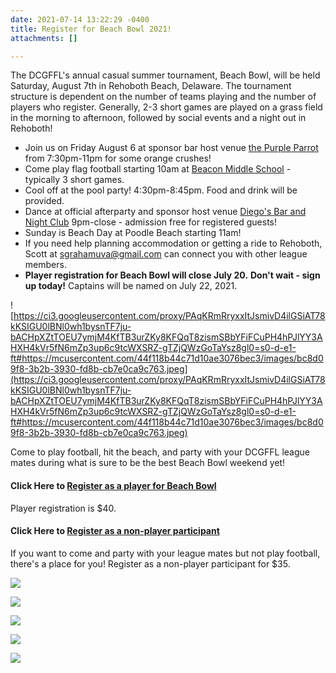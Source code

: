 ```yaml
---
date: 2021-07-14 13:22:29 -0400
title: Register for Beach Bowl 2021!
attachments: []

---
```

The DCGFFL's annual casual summer tournament, Beach Bowl, will be held Saturday, August 7th in Rehoboth Beach, Delaware.  The tournament structure is dependent on the number of teams playing and the number of players who register.  Generally, 2-3 short games are played on a grass field in the morning to afternoon, followed by social events and a night out in Rehoboth!

* Join us on Friday August 6 at sponsor bar host venue [the Purple Parrot](https://dcgffl.us16.list-manage.com/track/click?u=44f118b44c71d10ae3076bec3&id=2e18563c15&e=c3641de19c) from 7:30pm-11pm for some orange crushes!
* Come play flag football starting 10am at [Beacon Middle School](https://dcgffl.us16.list-manage.com/track/click?u=44f118b44c71d10ae3076bec3&id=c2d1bb79ea&e=c3641de19c) - typically 3 short games.
* Cool off at the pool party! 4:30pm-8:45pm. Food and drink will be provided.
* Dance at official afterparty and sponsor host venue [Diego's Bar and Night Club](https://dcgffl.us16.list-manage.com/track/click?u=44f118b44c71d10ae3076bec3&id=1da5024fc4&e=c3641de19c) 9pm-close - admission free for registered guests!
* Sunday is Beach Day at Poodle Beach starting 11am!
* If you need help planning accommodation or getting a ride to Rehoboth, Scott at [sgrahamuva@gmail.com](mailto:sgrahamuva@gmail.com?subject=Beach%20Bowl%20Plans&body=Hello%2C%20the%20DCGFFL%20referred%20me%20to%20ask%20if%20you%20could%20connect%20me%20to%20other%20league%20members%20for%20help%20planning%20my%20accommodation%20%2F%20travel%20to%20Rehoboth!%0A%0AMy%20name%3A%20%0A%0ADetails%3A%20) can connect you with other league members.
* **Player registration for Beach Bowl will close July 20.** **Don't wait - sign up today!** Captains will be named on July 22, 2021.

![https://ci3.googleusercontent.com/proxy/PAqKRmRryxxItJsmivD4ilGSiAT78kKSIGU0lBNl0wh1bysnTF7ju-bACHpXZtTOEU7ymjM4KfTB3urZKy8KFQqT8zismSBbYFiFCuPH4hPJlYY3AHXH4kVr5fN6mZp3up6c9tcWXSRZ-gTZjQWzGoTaYsz8gl0=s0-d-e1-ft#https://mcusercontent.com/44f118b44c71d10ae3076bec3/images/bc8d09f8-3b2b-3930-fd8b-cb7e0ca9c763.jpeg](https://ci3.googleusercontent.com/proxy/PAqKRmRryxxItJsmivD4ilGSiAT78kKSIGU0lBNl0wh1bysnTF7ju-bACHpXZtTOEU7ymjM4KfTB3urZKy8KFQqT8zismSBbYFiFCuPH4hPJlYY3AHXH4kVr5fN6mZp3up6c9tcWXSRZ-gTZjQWzGoTaYsz8gl0=s0-d-e1-ft#https://mcusercontent.com/44f118b44c71d10ae3076bec3/images/bc8d09f8-3b2b-3930-fd8b-cb7e0ca9c763.jpeg)

Come to play football, hit the beach, and party with your DCGFFL league mates during what is sure to be the best Beach Bowl weekend yet!

#### **Click Here to** [**Register as a player for Beach Bowl**](https://dcgffl.us16.list-manage.com/track/click?u=44f118b44c71d10ae3076bec3&id=9d7d32bf0a&e=c3641de19c)

Player registration is $40.

#### **Click Here to** [**Register as a non-player participant**](https://dcgffl.us16.list-manage.com/track/click?u=44f118b44c71d10ae3076bec3&id=61a0cf8c5e&e=c3641de19c)

If you want to come and party with your league mates but not play football, there's a place for you! Register as a non-player participant for $35.

![](https://ci4.googleusercontent.com/proxy/RSUcu66ioP8uAE5yzKVY2H3rqY6u5YwK0IMDPgLgDiDKymgmf3vM3tf4dvFQSkQZLXndsIumgH4xwT228wD9CslMywhj266Q6R4jov5vfNRXh8TsRg9PNh6Dr25kV2jSOfAaVmSzfyepHP7dl10jtvcE7qRFrEY=s0-d-e1-ft#https://mcusercontent.com/44f118b44c71d10ae3076bec3/images/2c4ed024-057a-56fb-46ef-66eb25a52993.jpeg)

![](https://mcusercontent.com/44f118b44c71d10ae3076bec3/images/031cb38d-d48f-3fe8-6e88-f3646003d47a.jpg)

![](https://ci3.googleusercontent.com/proxy/gAgQMFuFk8gvaLjp4Bg7BG-P_e9jm0lz66ky39fhZukv9WOOuSxCqW1XA5ZoUbUfVv8E3OhDz_OP-BkGxR3mAZr6q-cgJH4sE-EuJ1-KxbkSoTucQRfQIUPYOG51raCJ5-yN4uqtfIXFva3GnLJ_4ZjoekvbQEw=s0-d-e1-ft#https://mcusercontent.com/44f118b44c71d10ae3076bec3/images/13d09e35-e8a8-4251-5569-d15cb9b6f7ad.jpeg)

![](https://mcusercontent.com/44f118b44c71d10ae3076bec3/images/bae54b51-cf47-08fe-e928-d5e40c4310f1.jpg)

![](https://mcusercontent.com/44f118b44c71d10ae3076bec3/images/6382eaec-7167-0f29-b1c8-9a853dffde6c.jpg)